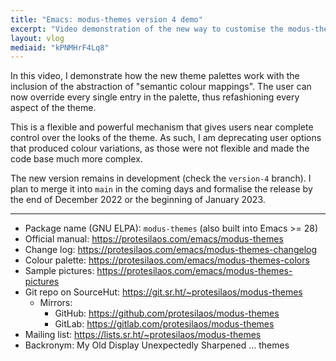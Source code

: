 ```yaml
---
title: "Emacs: modus-themes version 4 demo"
excerpt: "Video demonstration of the new way to customise the modus-themes, version 4. They will be available at the beginning of 2023."
layout: vlog
mediaid: "kPNMHrF4Lq8"
---
```


In this video, I demonstrate how the new theme palettes work with the
inclusion of the abstraction of "semantic colour mappings".  The user
can now override every single entry in the palette, thus refashioning
every aspect of the theme.

This is a flexible and powerful mechanism that gives users near
complete control over the looks of the theme.  As such, I am
deprecating user options that produced colour variations, as those
were not flexible and made the code base much more complex.

The new version remains in development (check the `version-4`
branch). I plan to merge it into `main` in the coming days and
formalise the release by the end of December 2022 or the beginning of
January 2023.

* * *

+ Package name (GNU ELPA): `modus-themes` (also built into Emacs >= 28)
+ Official manual: <https://protesilaos.com/emacs/modus-themes>
+ Change log: <https://protesilaos.com/emacs/modus-themes-changelog>
+ Colour palette: <https://protesilaos.com/emacs/modus-themes-colors>
+ Sample pictures: <https://protesilaos.com/emacs/modus-themes-pictures>
+ Git repo on SourceHut: <https://git.sr.ht/~protesilaos/modus-themes>
  - Mirrors:
    + GitHub: <https://github.com/protesilaos/modus-themes>
    + GitLab: <https://gitlab.com/protesilaos/modus-themes>
+ Mailing list: <https://lists.sr.ht/~protesilaos/modus-themes>
+ Backronym: My Old Display Unexpectedly Sharpened ... themes

